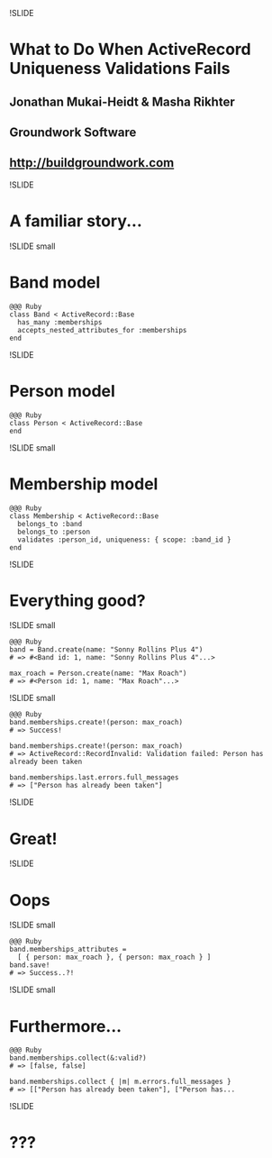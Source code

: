 !SLIDE
# What to Do When ActiveRecord Uniqueness Validations Fails
## Jonathan Mukai-Heidt & Masha Rikhter
## Groundwork Software
## http://buildgroundwork.com

!SLIDE
# A familiar story...

!SLIDE small
# Band model

    @@@ Ruby
    class Band < ActiveRecord::Base
      has_many :memberships
      accepts_nested_attributes_for :memberships
    end

!SLIDE
# Person model

    @@@ Ruby
    class Person < ActiveRecord::Base
    end

!SLIDE small
# Membership model

    @@@ Ruby
    class Membership < ActiveRecord::Base
      belongs_to :band
      belongs_to :person
      validates :person_id, uniqueness: { scope: :band_id }
    end

!SLIDE
# Everything good?

!SLIDE small

    @@@ Ruby
    band = Band.create(name: "Sonny Rollins Plus 4")
    # => #<Band id: 1, name: "Sonny Rollins Plus 4"...>

    max_roach = Person.create(name: "Max Roach")
    # => #<Person id: 1, name: "Max Roach"...>

!SLIDE small

    @@@ Ruby
    band.memberships.create!(person: max_roach)
    # => Success!

    band.memberships.create!(person: max_roach)
    # => ActiveRecord::RecordInvalid: Validation failed: Person has already been taken

    band.memberships.last.errors.full_messages
    # => ["Person has already been taken"]

!SLIDE
# Great!

!SLIDE
# Oops

!SLIDE small

    @@@ Ruby
    band.memberships_attributes =
      [ { person: max_roach }, { person: max_roach } ]
    band.save!
    # => Success..?!

!SLIDE small

# Furthermore...

    @@@ Ruby
    band.memberships.collect(&:valid?)
    # => [false, false]

    band.memberships.collect { |m| m.errors.full_messages }
    # => [["Person has already been taken"], ["Person has...

!SLIDE
# ???

